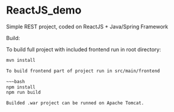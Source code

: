 # ReactJS_demo
Simple REST project, coded on ReactJS + Java/Spring Framework

Build:

To build full project with included frontend run in root directory:

~~~bash
mvn install

To build frontend part of project run in src/main/frontend

~~~bash
npm install
npm run build

Builded .war project can be runned on Apache Tomcat.
